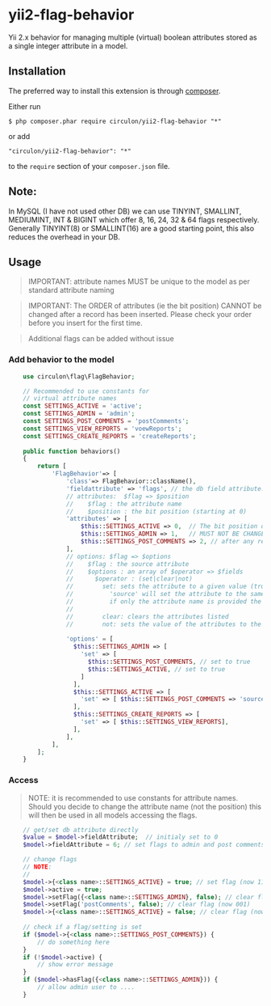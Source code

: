 yii2-flag-behavior
==================

Yii 2.x behavior for managing multiple (virtual) boolean attributes stored as a single integer attribute in a model.

## Installation

The preferred way to install this extension is through [composer](http://getcomposer.org/download/).

Either run

```
$ php composer.phar require circulon/yii2-flag-behavior "*"
```

or add

```
"circulon/yii2-flag-behavior": "*"
```

to the ```require``` section of your `composer.json` file.

## Note:
In MySQL (I have not used other DB) we can use TINYINT, SMALLINT, MEDIUMINT, INT & BIGINT which offer 8, 16, 24, 32 & 64 flags respectively. 
Generally TINYINT(8) or SMALLINT(16) are a good starting point, this also reduces the overhead in your DB.

## Usage

> IMPORTANT: attribute names MUST be unique to the model as per standard attribute naming

> IMPORTANT: The ORDER of attributes (ie the bit position) CANNOT be changed after a record has been inserted.
Please check your order before you insert for the first time. 

> Additional flags can be added without issue 

### Add behavior to the model
```php
    use circulon\flag\FlagBehavior;

    // Recommended to use constants for 
    // virtual attribute names
    const SETTINGS_ACTIVE = 'active';
    const SETTINGS_ADMIN = 'admin';
    const SETTINGS_POST_COMMENTS = 'postComments';
    const SETTINGS_VIEW_REPORTS = 'voewReports';
    const SETTINGS_CREATE_REPORTS = 'createReports';
    
    public function behaviors()
    {
        return [
            'FlagBehavior'=> [
                'class'=> FlagBehavior::className(),
                'fieldattribute' => 'flags', // the db field attribute. Default : 'flags'
                // attributes:  $flag => $position 
                //    $flag : the attribute name  
                //    $position : the bit position (starting at 0)
                'attributes' => [ 
                    $this::SETTINGS_ACTIVE => 0,  // The bit position order once set
                    $this::SETTINGS_ADMIN => 1,   // MUST NOT BE CHANGED 
                    $this::SETTINGS_POST_COMMENTS => 2, // after any records have been inserted
                ],
                // options: $flag => $options
                //    $flag : the source attribute  
                //    $options : an array of $operator => $fields
                //      $operator : (set|clear|not)
                //        set: sets the attribute to a given value (true|false|'source')
                //          'source' will set the attribute to the same as the source ttributes value 
                //          if only the attribute name is provided the attribute is set to true
                //
                //        clear: clears the attributes listed
                //        not: sets the value of the attributes to the inverse/complement of the source attribute 
                 
                'options' = [
                  $this::SETTINGS_ADMIN => [ 
                    'set' => [
                      $this::SETTINGS_POST_COMMENTS, // set to true
                      $this::SETTINGS_ACTIVE, // set to true
                    ]
                  ],
                  $this::SETTINGS_ACTIVE => [
                    'set' => [ $this::SETTINGS_POST_COMMENTS => 'source' ], // set same as SETTINGS_ACTIVE
                  ],
                  $this::SETTINGS_CREATE_REPORTS => [
                    'set' => [ $this::SETTINGS_VIEW_REPORTS], 
                  ],
                ],
            ],
        ];
    }
```    

### Access

> NOTE: it is recommended to use constants for attribute names. 
Should you decide to change the attribute name (not the position) this will then
be used in all models accessing the flags. 

```php
    // get/set db attribute directly
    $value = $model->fieldAttribute;  // initialy set to 0 
    $model->fieldAttribute = 6; // set flags to admin and post comments (110)

    // change flags
    // NOTE: 
    // 
    $model->{<class name>::SETTINGS_ACTIVE} = true; // set flag (now 111)
    $model->active = true; 
    $model->setFlag({<class name>::SETTINGS_ADMIN}, false); // clear flag (now 101)
    $model->setFlag('postComments', false); // clear flag (now 001)
    $model->{<class name>::SETTINGS_ACTIVE} = false; // clear flag (now 000)
    
    // check if a flag/setting is set
    if ($model->{<class name>::SETTINGS_POST_COMMENTS}) {
        // do something here
    }
    if (!$model->active) {
        // show error message
    }
    if ($model->hasFlag({<class name>::SETTINGS_ADMIN})) {
        // allow admin user to ....
    }
    
  
```
    
    
